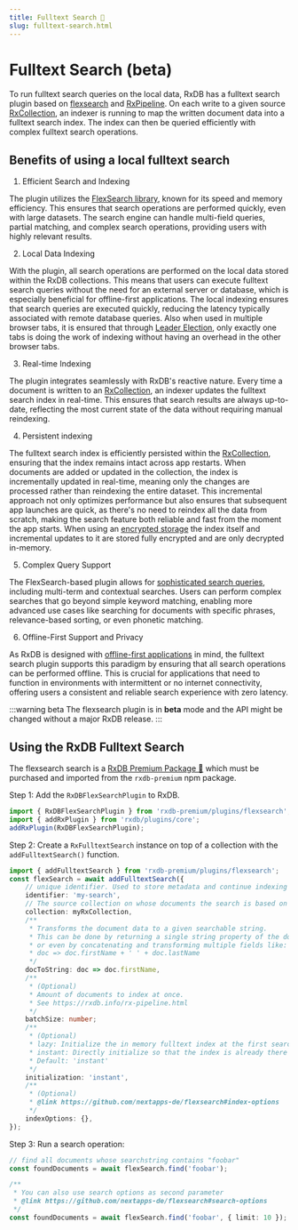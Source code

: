 ```yaml
---
title: Fulltext Search 👑
slug: fulltext-search.html
---
```



# Fulltext Search (beta)

To run fulltext search queries on the local data, RxDB has a fulltext search plugin based on [flexsearch](https://github.com/nextapps-de/flexsearch) and [RxPipeline](./rx-pipeline.md). On each write to a given source [RxCollection](./rx-collection.md), an indexer is running to map the written document data into a fulltext search index.
The index can then be queried efficiently with complex fulltext search operations.



## Benefits of using a local fulltext search

1. Efficient Search and Indexing

The plugin utilizes the [FlexSearch library](https://github.com/nextapps-de/flexsearch), known for its speed and memory efficiency. This ensures that search operations are performed quickly, even with large datasets. The search engine can handle multi-field queries, partial matching, and complex search operations, providing users with highly relevant results.

2. Local Data Indexing

With the plugin, all search operations are performed on the local data stored within the RxDB collections. This means that users can execute fulltext search queries without the need for an external server or database, which is especially beneficial for offline-first applications. The local indexing ensures that search queries are executed quickly, reducing the latency typically associated with remote database queries. Also when used in multiple browser tabs, it is ensured that through [Leader Election](./leader-election.md), only exactly one tabs is doing the work of indexing without having an overhead in the other browser tabs.

3. Real-time Indexing

The plugin integrates seamlessly with RxDB's reactive nature. Every time a document is written to an [RxCollection](./rx-collection.md), an indexer updates the fulltext search index in real-time. This ensures that search results are always up-to-date, reflecting the most current state of the data without requiring manual reindexing.

4. Persistent indexing

The fulltext search index is efficiently persisted within the [RxCollection](./rx-collection.md), ensuring that the index remains intact across app restarts. When documents are added or updated in the collection, the index is incrementally updated in real-time, meaning only the changes are processed rather than reindexing the entire dataset. This incremental approach not only optimizes performance but also ensures that subsequent app launches are quick, as there's no need to reindex all the data from scratch, making the search feature both reliable and fast from the moment the app starts. When using an [encrypted storage](./encryption.md) the index itself and incremental updates to it are stored fully encrypted and are only decrypted in-memory.

5. Complex Query Support

The FlexSearch-based plugin allows for [sophisticated search queries](https://github.com/nextapps-de/flexsearch?tab=readme-ov-file#index.search), including multi-term and contextual searches. Users can perform complex searches that go beyond simple keyword matching, enabling more advanced use cases like searching for documents with specific phrases, relevance-based sorting, or even phonetic matching.


6. Offline-First Support and Privacy

As RxDB is designed with [offline-first applications](./offline-first.md) in mind, the fulltext search plugin supports this paradigm by ensuring that all search operations can be performed offline. This is crucial for applications that need to function in environments with intermittent or no internet connectivity, offering users a consistent and reliable search experience with zero latency.

:::warning beta
The flexsearch plugin is in **beta** mode and the API might be changed without a major RxDB release.
:::

## Using the RxDB Fulltext Search

The flexsearch search is a [RxDB Premium Package 👑](/premium) which must be purchased and imported from the `rxdb-premium` npm package.

Step 1: Add the `RxDBFlexSearchPlugin` to RxDB.

```ts
import { RxDBFlexSearchPlugin } from 'rxdb-premium/plugins/flexsearch';
import { addRxPlugin } from 'rxdb/plugins/core';
addRxPlugin(RxDBFlexSearchPlugin);
```

Step 2: Create a `RxFulltextSearch` instance on top of a collection with the `addFulltextSearch()` function.

```ts
import { addFulltextSearch } from 'rxdb-premium/plugins/flexsearch';
const flexSearch = await addFulltextSearch({
    // unique identifier. Used to store metadata and continue indexing on restarts/reloads.
    identifier: 'my-search',
    // The source collection on whose documents the search is based on
    collection: myRxCollection,
    /**
     * Transforms the document data to a given searchable string.
     * This can be done by returning a single string property of the document
     * or even by concatenating and transforming multiple fields like:
     * doc => doc.firstName + ' ' + doc.lastName
     */
    docToString: doc => doc.firstName,
    /**
     * (Optional)
     * Amount of documents to index at once.
     * See https://rxdb.info/rx-pipeline.html
     */
    batchSize: number;
    /**
     * (Optional)
     * lazy: Initialize the in memory fulltext index at the first search query.
     * instant: Directly initialize so that the index is already there on the first query.
     * Default: 'instant'
     */
    initialization: 'instant',
    /**
     * (Optional)
     * @link https://github.com/nextapps-de/flexsearch#index-options
     */
    indexOptions: {},
});
```

Step 3: Run a search operation:


```ts
// find all documents whose searchstring contains "foobar"
const foundDocuments = await flexSearch.find('foobar');

/**
 * You can also use search options as second parameter
 * @link https://github.com/nextapps-de/flexsearch#search-options
 */
const foundDocuments = await flexSearch.find('foobar', { limit: 10 });
```
